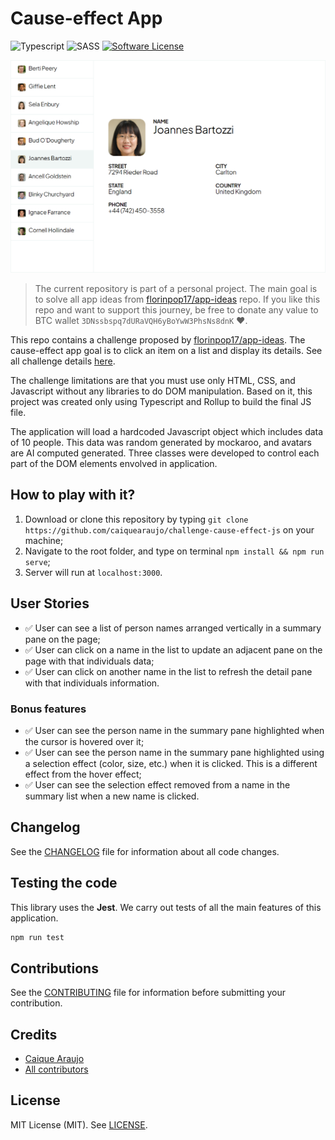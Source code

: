 # Cause-effect App

![Typescript](https://img.shields.io/badge/language-typescript-blue?style=for-the-badge) ![SASS](https://img.shields.io/badge/language-scss-bf4080?style=for-the-badge) [![Software License](https://img.shields.io/badge/license-MIT-brightgreen.svg?style=for-the-badge)](LICENSE)

![Cause-Effect](./screenshot.png)

> The current repository is part of a personal project. The main goal is to solve all app ideas from [florinpop17/app-ideas](https://github.com/florinpop17/app-ideas) repo. If you like this repo and want to support this journey, be free to donate any value to BTC wallet `3DNssbspq7dURaVQH6yBoYwW3PhsNs8dnK` ❤.

This repo contains a challenge proposed by [florinpop17/app-ideas](https://github.com/florinpop17/app-ideas). The cause-effect app goal is to click an item on a list and display its details. See all challenge details [here](https://github.com/florinpop17/app-ideas/blob/master/Projects/1-Beginner/Cause-Effect-App.md).

The challenge limitations are that you must use only HTML, CSS, and Javascript without any libraries to do DOM manipulation. Based on it, this project was created only using Typescript and Rollup to build the final JS file.

The application will load a hardcoded Javascript object which includes data of 10 people. This data was random generated by mockaroo, and avatars are AI computed generated. Three classes were developed to control each part of the DOM elements envolved in application.

## How to play with it?

1. Download or clone this repository by typing `git clone https://github.com/caiquearaujo/challenge-cause-effect-js` on your machine;
2. Navigate to the root folder, and type on terminal `npm install && npm run serve`;
3. Server will run at `localhost:3000`.

## User Stories

- :white_check_mark: User can see a list of person names arranged vertically in a summary pane on the page;
- :white_check_mark: User can click on a name in the list to update an adjacent pane on the page with that individuals data;
- :white_check_mark: User can click on another name in the list to refresh the detail pane with that individuals information.

### Bonus features

- :white_check_mark: User can see the person name in the summary pane highlighted when the cursor is hovered over it;
- :white_check_mark: User can see the person name in the summary pane highlighted using a selection effect (color, size, etc.) when it is clicked. This is a different effect from the hover effect;
- :white_check_mark: User can see the selection effect removed from a name in the summary list when a new name is clicked.

## Changelog

See the [CHANGELOG](CHANGELOG.md) file for information about all code changes.

## Testing the code

This library uses the **Jest**. We carry out tests of all the main features of this application.

```bash
npm run test
```

## Contributions

See the [CONTRIBUTING](CONTRIBUTING.md) file for information before submitting your contribution.

## Credits

- [Caique Araujo](https://github.com/caiquearaujo)
- [All contributors](../../contributors)

## License

MIT License (MIT). See [LICENSE](LICENSE).